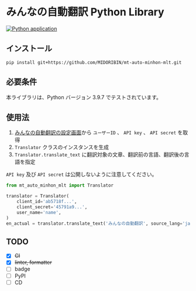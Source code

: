 # みんなの自動翻訳 Python Library

[![Python application](https://github.com/MIDORIBIN/mt-auto-minhon-mlt/actions/workflows/python-app.yml/badge.svg)](https://github.com/MIDORIBIN/mt-auto-minhon-mlt/actions/workflows/python-app.yml)

## インストール

```shell
pip install git+https://github.com/MIDORIBIN/mt-auto-minhon-mlt.git
```

## 必要条件

本ライブラリは、Python バージョン 3.9.7 でテストされています。

## 使用法

1. [みんなの自動翻訳の設定画面](https://mt-auto-minhon-mlt.ucri.jgn-x.jp/content/setting/user/edit/)から `ユーザーID` 、 `API key` 、 `API secret` を取得
2. `Translator` クラスのインスタンスを生成
3. `Translator.translate_text` に翻訳対象の文章、翻訳前の言語、翻訳後の言語を指定

`API key` 及び `API secret` は公開しないように注意してください。

```python
from mt_auto_minhon_mlt import Translator

translator = Translator(
    client_id='ab5718f...',
    client_secret='45791a9...',
    user_name='name',
)
en_actual = translator.translate_text('みんなの自動翻訳', source_lang='ja', target_lang='en')
```

## TODO

- [x] ~~CI~~
- [x] ~~linter, formatter~~
- [ ] badge
- [ ] PyPI
- [ ] CD
